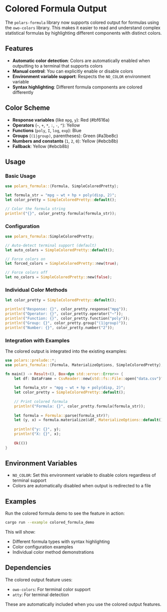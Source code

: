 # Colored Formula Output

The `polars-formula` library now supports colored output for formulas using the `owo-colors` library. This makes it easier to read and understand complex statistical formulas by highlighting different components with distinct colors.

## Features

- **Automatic color detection**: Colors are automatically enabled when outputting to a terminal that supports colors
- **Manual control**: You can explicitly enable or disable colors
- **Environment variable support**: Respects the `NO_COLOR` environment variable
- **Syntax highlighting**: Different formula components are colored differently

## Color Scheme

- **Response variables** (like `mpg`, `y`): Red (#bf616a)
- **Operators** (`~`, `+`, `*`, `:`, `-`, `^`): Yellow  
- **Functions** (`poly`, `I`, `log`, `exp`): Blue
- **Groups** (`(1|group)`, parentheses): Green (#a3be8c)
- **Numbers and constants** (`1`, `2`, `0`): Yellow (#ebcb8b)
- **Fallback**: Yellow (#ebcb8b)

## Usage

### Basic Usage

```rust
use polars_formula::{Formula, SimpleColoredPretty};

let formula_str = "mpg ~ wt + hp + poly(disp, 2)";
let color_pretty = SimpleColoredPretty::default();

// Color the formula string
println!("{}", color_pretty.formula(formula_str));
```

### Configuration

```rust
use polars_formula::SimpleColoredPretty;

// Auto-detect terminal support (default)
let auto_colors = SimpleColoredPretty::default();

// Force colors on
let forced_colors = SimpleColoredPretty::new(true);

// Force colors off
let no_colors = SimpleColoredPretty::new(false);
```

### Individual Color Methods

```rust
let color_pretty = SimpleColoredPretty::default();

println!("Response: {}", color_pretty.response("mpg"));
println!("Operator: {}", color_pretty.operator("~"));
println!("Function: {}", color_pretty.function("poly"));
println!("Group: {}", color_pretty.group("(1|group)"));
println!("Number: {}", color_pretty.number("2"));
```

### Integration with Examples

The colored output is integrated into the existing examples:

```rust
use polars::prelude::*;
use polars_formula::{Formula, MaterializeOptions, SimpleColoredPretty};

fn main() -> Result<(), Box<dyn std::error::Error>> {
    let df: DataFrame = CsvReader::new(std::fs::File::open("data.csv")?).finish()?;
    
    let formula_str = "mpg ~ wt + hp + poly(disp, 2)";
    let color_pretty = SimpleColoredPretty::default();
    
    // Print colored formula
    println!("Formula: {}", color_pretty.formula(formula_str));
    
    let formula = Formula::parse(formula_str)?;
    let (y, x) = formula.materialize(&df, MaterializeOptions::default())?;
    
    println!("y: {}", y);
    println!("X: {}", x);
    
    Ok(())
}
```

## Environment Variables

- `NO_COLOR`: Set this environment variable to disable colors regardless of terminal support
- Colors are automatically disabled when output is redirected to a file

## Examples

Run the colored formula demo to see the feature in action:

```bash
cargo run --example colored_formula_demo
```

This will show:
- Different formula types with syntax highlighting
- Color configuration examples
- Individual color method demonstrations

## Dependencies

The colored output feature uses:
- `owo-colors`: For terminal color support
- `atty`: For terminal detection

These are automatically included when you use the colored output features.
